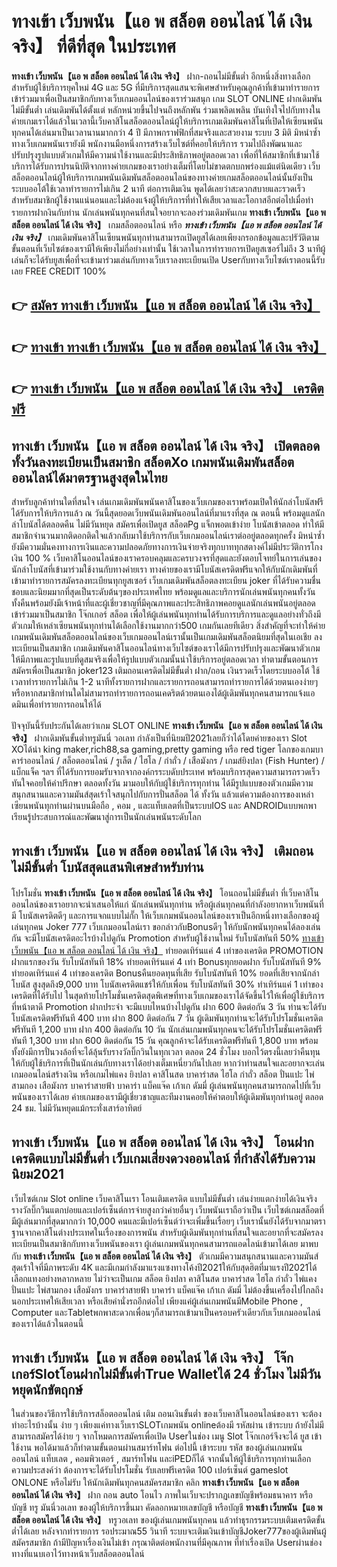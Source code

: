 # ทางเข้า เว็บพนัน【แอ พ สล็อต ออนไลน์ ได้ เงิน จริง】  ที่ดีที่สุด ในประเทศ

**ทางเข้า เว็บพนัน【แอ พ สล็อต ออนไลน์ ได้ เงิน จริง】** ฝาก-ถอนไม่มีขั้นต่ำ  อีกหนึ่งสิ่งทางเลือกสำหรับผู้ใช้บริการยุคใหม่ 4G และ 5G ที่มีบริการสุดแสนจะพิเศษสำหรับคุณลูกค้าที่เข้ามาทำรายการเข้าร่วมมาเพื่อเป็นสมาชิกกับทางเว็บเกมออนไลน์ของเราร่วมสนุก เกม SLOT ONLINE ฝากเดิมพันไม่มีขั้นต่ำ เล่นเดิมพันได้ตั้งแต่ หลักหน่วยขึ้นไปจนถึงหลักพัน ร่วมเพลิดเพลิน บันเทิงใจไปกับทางในค่ายเกมเราได้แล้วในเวลานี้เว็บคาสิโนสล็อตออนไลน์ผู้ให้บริการเกมเดิมพันคาสิโนที่เปิดให้เซียนพนันทุกคนได้เล่นมาเป็นเวลานานมากกว่า 4 ปี มีภาพกราฟฟิกที่สมจริงและสวยงาม ระบบ 3 มิติ
มิหนำซ้ำทางเว็บเกมพนันเรายังมี พนักงานมือหนึ่งการสร้างเว็บไซต์ที่คอยให้บริการ  รวมไปถึงพัฒนาและปรับปรุงรูปแบบตัวเกมให้มีความน่าใช้งานและมีประสิทธิภาพอยู่ตลอดเวลา เพื่อที่ให้สมาชิกที่เข้ามาใช้บริการได้รับการปรนนิบัติจากทางค่ายเกมของเราอย่างเต็มที่โดยไม่ขาดตกบกพร่องแม้แต่นิดเดียว เว็บสล็อตออนไลน์ผู้ให้บริการเกมพนันเดิมพันสล็อตออนไลน์ของทางค่ายเกมสล็อตออนไลน์นั้นยังเป็นระบบออโต้ใช้เวลาทำรายการไม่เกิน 2 นาที ต่อการเติมเงิน พูดได้เลยว่าสะดวกสบายและรวดเร็วสำหรับสมาชิกผู้ใช้งานแน่นอนและไม่ต้องแจ้งผู้ให้บริการที่ทำให้เสียเวลาและโอกาสอีกต่อไปเมื่อทำรายการฝากงินกับท่าน
นักเล่นพนันทุกคนที่สนใจอยากจะลองร่วมเดิมพันเกม **ทางเข้า เว็บพนัน【แอ พ สล็อต ออนไลน์ ได้ เงิน จริง】** เกมสล็อตออนไลน์ หรือ ***ทางเข้า เว็บพนัน【แอ พ สล็อต ออนไลน์ ได้ เงิน จริง】*** เกมเดิมพันคาสิโนเซียนพนันทุกท่านสามารถเปิดยูสได้เลยเพียงกรอกข้อมูลและปรัวัติตามขั้นตอนที่เว็บไซต์ของเรามีให้เพียงไม่กี่อย่างเท่านั้น ใช้เวลาในการทำรายการเปิดยูสเซอร์ไม่ถึง 3 นาทีผู้เล่นก็จะได้รับยูสเพื่อที่จะเข้ามาร่วมเล่นกับทางเว็บเราลงทะเบียนเปิด Userกับทางเว็บไซต์เราตอนนี้รับเลย FREE CREDIT 100%

## 👉 [สมัคร ทางเข้า เว็บพนัน【แอ พ สล็อต ออนไลน์ ได้ เงิน จริง】](https://archa888.com/)
## 👉 [ทางเข้า ทางเข้า เว็บพนัน【แอ พ สล็อต ออนไลน์ ได้ เงิน จริง】](https://archa888.com/)
## 👉 [ทางเข้า เว็บพนัน【แอ พ สล็อต ออนไลน์ ได้ เงิน จริง】 เครดิตฟรี](https://archa888.com/)

## ทางเข้า เว็บพนัน【แอ พ สล็อต ออนไลน์ ได้ เงิน จริง】 เปิดตลอด ทั้งวันลงทะเบียนเป็นสมาชิก สล็อตXo เกมพนันเดิมพันสล็อตออนไลน์ได้มาตรฐานสูงสุดในไทย

สำหรับลูกค้าท่านใดที่สนใจ เล่นเกมเดิมพันพนันคาสิโนของเว็บเกมของเราพร้อมเปิดให้นักล่าโบนัสฟรีได้รับการให้บริการแล้ว ณ วันนี้สุดยอดเว็บพนันเดิมพันออนไลน์ที่มาแรงที่สุด ณ ตอนนี้ พร้อมดูแลนักล่าโบนัสได้ตลอดคืน ไม่มีวันหยุด สมัครเพื่อเปิดยูส สล็อตPg แจ็กพอตเข้าง่าย โบนัสเข้าตลอด ทำให้มีสมาชิกจำนวนมากติดอกติดใจแล้วกลับมาใช้บริการกับเว็บเกมออนไลน์เราต่ออยู่ตลอดทุกครั้ง มิหนำซ้ำยังมีความมั่นคงทางการเงินและความปลอดภัยทางการเงินจ่ายจริงทุกบาททุกสตางค์ไม่มีประวัติการโกงเงิน 100 % เว็บคาสิโนออนไลน์ของเราครอบคลุมและครบวงจรที่สุดและยังตอบโจทย์ในการเล่นของนักล่าโบนัสที่เข้ามาร่วมใช้งานกับทางค่ายเรา
ทางค่ายของเรามีโบนัสเครดิตฟรีแจกให้กับนักเดิมพันที่เข้ามาทำรายการสมัครลงทะเบียนทุกยูสเซอร์ เว็บเกมเดิมพันสล็อตลงทะเบียน joker ที่ได้รับความชื่นชอบและนิยมมากที่สุดเป็นระดับต้นๆของประเทศไทย พร้อมดูแลและบริการนักเล่นพนันทุกคนทั้งวัน ทั้งคืนพร้อมยังมีเจ้าหน้าที่และผู้เชี่ยวชาญที่มีคุณภาพและประสิทธิภาพคอยดูแลนักเล่นพนันอยู่ตลอด เข้าร่วมมาเป็นสมาชิก โจ๊กเกอร์ สล็อต เพื่อให้ผู้เล่นพนันทุกท่านได้รับการบริการและดูแลอย่างทั่วถึงมีตัวเกมให้เหล่าเซียนพนันทุกท่านได้เลือกใช้งานมากกว่า500 เกมกันเลยทีเดียว
สิ่งสำคัญที่จะทำให้ค่ายเกมพนันเดิมพันสล็อตออนไลน์ของเว็บเกมออนไลน์เรานั้นเป็นเกมเดิมพันสล็อตนิยมที่สุดในเอเชีย ลงทะเบียนเป็นสมาชิก  เกมเดิมพันคาสิโนออนไลน์ทางเว็บไซต์ของเราได้มีการปรับปรุงและพัฒนาตัวเกมให้มีภาพและรูปแบบที่ดูสมจริงเพื่อให้รูปแบบตัวเกมนั้นน่าใช้บริการอยู่ตลอดเวลา ทำตามขั้นตอนการสมัครเพื่อเป็นสมาชิก joker123 เติมถอนเครดิตไม่มีขั้นต่ำ ฝาก/ถอน เงินรวดเร็วโดยระบบออโต้ ใช้เวลาทำรายการไม่เกิน 1-2 นาทีทั้งรายการฝากและรายการถอนสามารถทำรายการได้ด้วยตนเองง่ายๆ หรือหากสมาชิกท่านใดไม่สามารถทำรายการถอนเคดริตด้วยตนเองได้ผู้เดิมพันทุกคนสามารถแจ้งแอดมินเพื่อทำรายการถอนให้ได้

ปัจจุบันนี้รับประกันได้เลยว่าเกม SLOT ONLINE  **ทางเข้า เว็บพนัน【แอ พ สล็อต ออนไลน์ ได้ เงิน จริง】** ฝากเดิมพันขั้นต่ำทรูมันนี่ วอเลท กำลังเป็นที่นิยมปี2021เลยก็ว่าได้โดยค่ายของเรา Slot XOได้นำ  king maker,rich88,sa gaming,pretty gaming หรือ red tiger โลกของเกมบาคาร่าออนไลน์ / สล็อตออนไลน์ / รูเล็ต / ไฮโล / กำถั่ว / เสือมังกร / เกมส์ยิงปลา (Fish Hunter) / แบ็กแจ็ค ฯลฯ ที่ได้รับการยอมรับจากจากองค์กรระบดับประเทศ พร้อมบริการสุดความสามารถรวดเร็วทันใจคอยให้คำปรึกษา ตลอดทั้งวัน มามอบให้กับผู้ใช้บริการทุกท่าน ได้มีรูปแบบของตัวเกมมีความสนุกสนานและความมันส์สุดเร้าใจสนุกไปกับการปั่นสล็อต ได้ ทั้งวัน แล้วแต่ความต้องการของเหล่าเซียนพนันทุกท่านผ่านบนมือถือ , คอม , และแท็บเลตที่เป็นระบบIOS และ ANDROIDแบบพกพา เรียนรู้ประสบการณ์และพัฒนาสู่การเป็นนักเล่นพนันระดับโลก

## ทางเข้า เว็บพนัน【แอ พ สล็อต ออนไลน์ ได้ เงิน จริง】 เติมถอน ไม่มีขั้นต่ำ โบนัสสุดแสนพิเศษสำหรับท่าน

โปรโมชั่น **ทางเข้า เว็บพนัน【แอ พ สล็อต ออนไลน์ ได้ เงิน จริง】** โอนถอนไม่มีขั้นต่ำ ที่เว็บคาสิโนออนไลน์ของเราอยากจะนำเสนอให้แก่  นักเล่นพนันทุกท่าน หรือผู้เล่นทุกคนที่กำลังอยากหาเว็บพนันที่มี โบนัสเครดิตดีๆ และการแจกแบบไม่กั๊ก ให้เว็บเกมพนันออนไลน์ของเราเป็นอีกหนึ่งทางเลือกของผู้เล่นทุกคน Joker 777 เว็บเกมออนไลน์เรา ขอกล่าวกับBonusดีๆ ให้กับนักพนันทุกคนได้ลองเล่นกัน จะมีโบนัสเครดิตอะไรบ้างไปดูกัน
 Promotion สำหรับผู้ใช้งานใหม่ รับโบนัสทันที 50% [ทางเข้า เว็บพนัน【แอ พ สล็อต ออนไลน์ ได้ เงิน จริง】](https://archa888.com/) ทำยอดเทิร์นแค่ 4 เท่าของเครดิต
 PROMOTION ฝากแรกของวัน รับโบนัสทันที 18% ทำยอดเทิร์นแค่ 4 เท่า
Bonusทุกยอดฝาก รับโบนัสทันที 9% ทำยอดเทิร์นแค่ 4 เท่าของเครดิต
Bonusคืนยอดทุนที่เสีย รับโบนัสทันที 10% ยอดที่เสียจากนักล่าโบนัส สูงสุดถึง9,000 บาท
โบนัสเครดิตแชร์ให้กับเพื่อน รับโบนัสทันที 30% ทำเทิร์นแค่ 1 เท่าของเครดิตที่ได้รับไป
ในสุดท้ายโปรโมชั่นเครดิตสุดพิเศษที่ทางเว็บเกมของเราได้จัดขึ้นไว้ให้เพื่อผู้ใช้บริการที่หน้าตาดี  Promotion ฝากประจำ จะมีแบบไหนบ้างไปดูกัน
ฝาก 600 ติดต่อกัน 3 วัน ท่านจะได้รับโบนัสเครดิตฟรีทันที 400 บาท
ฝาก 800 ติดต่อกัน 7 วัน ผู้เดิมพันทุกท่านจะได้รับโปรโมชั่นเครดิตฟรีทันที 1,200 บาท
ฝาก 400 ติดต่อกัน 10 วัน นักเล่นเกมพนันทุกคนจะได้รับโปรโมชั่นเครดิตฟรีทันที 1,300 บาท
ฝาก 600 ติดต่อกัน 15 วัน คุณลูกค้าจะได้รับเครดิตฟรีทันที 1,800 บาท
พร้อมทั้งยังมีการปั่นวงล้อที่จะได้ลุ้นรับรางวัลบิ๊กวินในทุกเวลา ตลอด 24 ชั่วโมง บอกไว้ตรงนี้เลยว่าคืนทุนให้กับผู้ใช้บริการที่เป็นนักเล่นกับทางเราได้อย่างเต็มเหนี่ยวกันไปเลย หากว่าท่านสนใจและอยากจะเล่น เกมออนไลน์สร้างเงิน หรือเกมไพ่แคง  ยิงปลา คาสิโนสด บาคาร่าสด ไฮโล กำถั่ว สล็อต ปั่นแปะ ไพ่สามกอง เสือมังกร บาคาร่าสายฟ้า บาคาร่า แบ็คแจ๊ค เก้าเก ดัมมี่ ผู้เล่นพนันทุกคนสามารถกดไปที่เว็บพนันของเราได้เลย ค่ายเกมของเรามีผู้เชี่ยวชาญและทีมงานคอยให้คำตอบให้ผู้เดิมพันทุกท่านอยู่ ตลอด 24 ชม. ไม่มีวันหยุดแม้กระทั่งเสาร์อาทิตย์

## ทางเข้า เว็บพนัน【แอ พ สล็อต ออนไลน์ ได้ เงิน จริง】 โอนฝากเครดิตแบบไม่มีขั้นต่ำ  เว็บเกมเสี่ยงดวงออนไลน์ ที่กำลังได้รับความนิยม2021

เว็บไซต์เกม Slot online เว็บคาสิโนเรา โอนเติมเครดิต แบบไม่มีขั้นต่ำ เล่นง่ายแตกง่ายได้เงินจริง รางวัลบิ๊กวินแตกบ่อยและเปอร์เซ็นต์การจ่ายสูงกว่าค่ายอื่นๆ เว็บพนันเราถือว่าเป็น เว็บไซต์เกมสล็อตที่มีผู้เล่นมากที่สุดมากกว่า 10,000 คนและมีเปอร์เซ็นต์ว่าจะเพิ่มขึ้นเรื่อยๆ เว็บเรานั้นยังได้รับจากมาตราฐานจากคาสิโนต่างประเทศในเรื่องของการพนัน สำหรับผู้เดิมพันทุกท่านที่สนใจและอยากที่จะสมัครลงทะเบียนเป็นสมาชิกกับทางเว็บพนันของเรา ผู้เล่นเกมพนันทุกคนสามารถแอดไลน์เข้ามาได้เลย
	มาพบกับ **ทางเข้า เว็บพนัน【แอ พ สล็อต ออนไลน์ ได้ เงิน จริง】** ตัวเกมมีความสนุกสนานและความมันส์สุดเร้าใจที่มีภาพระดับ 4K และมีเกมกำลังมาแรงแซงทางโค้งปี2021ให้กับสุดฮิตที่มาแรงปี2021ได้เลือกแทงอย่างหลากหลาย  ไม่ว่าจะเป็นเกม สล็อต ยิงปลา คาสิโนสด บาคาร่าสด ไฮโล กำถั่ว ไพ่แคง ปั่นแปะ ไพ่สามกอง เสือมังกร บาคาร่าสายฟ้า บาคาร่า แบ็คแจ๊ค เก้าเก ดัมมี่ ไม่ต้องขึ้นเครื่องไปไกลถึงนอกประเทศให้เสียเวลา หรือเสียค่านั่งรถอีกต่อไป เพียงแค่ผู้เล่นเกมพนันมีMobile Phone , Computer และTabletพกพาสะดวกเพื่อนๆก็สามารถเข้ามาเป็นครอบครัวเดียวกับเว็บเกมออนไลน์ของเราได้แล้วในตอนนี้

## ทางเข้า เว็บพนัน【แอ พ สล็อต ออนไลน์ ได้ เงิน จริง】 โจ๊กเกอร์Slotโอนฝากไม่มีขั้นต่ำTrue Walletได้ 24 ชั่วโมง ไม่มีวันหยุดนักขัตฤกษ์

ในส่วนของวิธีการใช้บริการสล็อตออนไลน์ เติม ถอนเงินขั้นต่ำ ของเว็บคาสิโนออนไลน์ของเรา จะต้องทำอะไรบ้างนั้น ง่าย ๆ เพียงแค่ทางเว็บเราSLOTเกมพนัน onlineต้องมี รหัสผ่าน เข้าระบบ ถ้ายังไม่มีสามารถสมัครได้ง่าย ๆ จากโหมดการสมัครเพื่อเปิด Userในช่อง เมนู Slot โจ๊กเกอร์จึงจะได้ ยูส เข้าใช้งาน พอได้มาแล้วก็ทำตามขั้นตอนผ่านสมาร์ทโฟน ต่อไปนี้
เข้าระบบ รหัส  ของผู้เล่นเกมพนันออนไลน์ แท็บเลต , คอมพิวเตอร์ , สมาร์ทโฟน และiPEDก็ได้
จากนั้นให้ผู้ใช้บริการทุกท่านเลือกความประสงค์ว่า ต้องการจะได้รับโปรโมชั่น รับเลยฟรีเครดิต 100 เปอร์เซ็นต์  gameslot ONLONE หรือไม่รับ
ให้นักเดิมพันทุกคนสมัครสมาชิก คลิก **ทางเข้า เว็บพนัน【แอ พ สล็อต ออนไลน์ ได้ เงิน จริง】** ฝาก ถอน auto โอนไว ภาพในเว็บจะปรากฏเลขบัญชีพร้อมธนาคาร หรือบัญชี ทรู มันนี่วอเลท ของผู้ให้บริการขึ้นมา
คัดลอกหมายเลขบัญชี หรือบัญชี **ทางเข้า เว็บพนัน【แอ พ สล็อต ออนไลน์ ได้ เงิน จริง】** ทรูวอเลท ของผู้เล่นเกมพนันทุกคน แล้วทำธุรกรรมระบบเติมเครดิตขั้นต่ำได้เลย
หลังจากทำรายการ รอประมาณ55 วินาที ระบบจะเติมเงินเข้าบัญชีJoker777ของผู้เดิมพันผู้สมัครสมาชิก
ถ้ามีปัญหาเรื่องเงินไม่เข้า กรุณาติดต่อพนักงานที่มีคุณภาพ ที่ทำเรื่องเปิด Userผ่านช่องทางที่แนบเอาไว้ทางหน้าเว็บสล็อตออนไลน์


